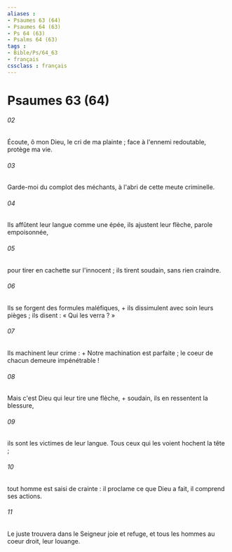 ```yaml
---
aliases : 
- Psaumes 63 (64)
- Psaumes 64 (63)
- Ps 64 (63)
- Psalms 64 (63)
tags : 
- Bible/Ps/64_63
- français
cssclass : français
---
```


# Psaumes 63 (64)

###### 02
Écoute, ô mon Dieu, le cri de ma plainte ; face à l'ennemi redoutable, protège ma vie.
###### 03
Garde-moi du complot des méchants, à l'abri de cette meute criminelle.
###### 04
Ils affûtent leur langue comme une épée, ils ajustent leur flèche, parole empoisonnée,
###### 05
pour tirer en cachette sur l'innocent ; ils tirent soudain, sans rien craindre.
###### 06
Ils se forgent des formules maléfiques, + ils dissimulent avec soin leurs pièges ; ils disent : « Qui les verra ? »
###### 07
Ils machinent leur crime : + Notre machination est parfaite ; le coeur de chacun demeure impénétrable !
###### 08
Mais c'est Dieu qui leur tire une flèche, + soudain, ils en ressentent la blessure,
###### 09
ils sont les victimes de leur langue. Tous ceux qui les voient hochent la tête ;
###### 10
tout homme est saisi de crainte : il proclame ce que Dieu a fait, il comprend ses actions.
###### 11
Le juste trouvera dans le Seigneur joie et refuge, et tous les hommes au coeur droit, leur louange.

